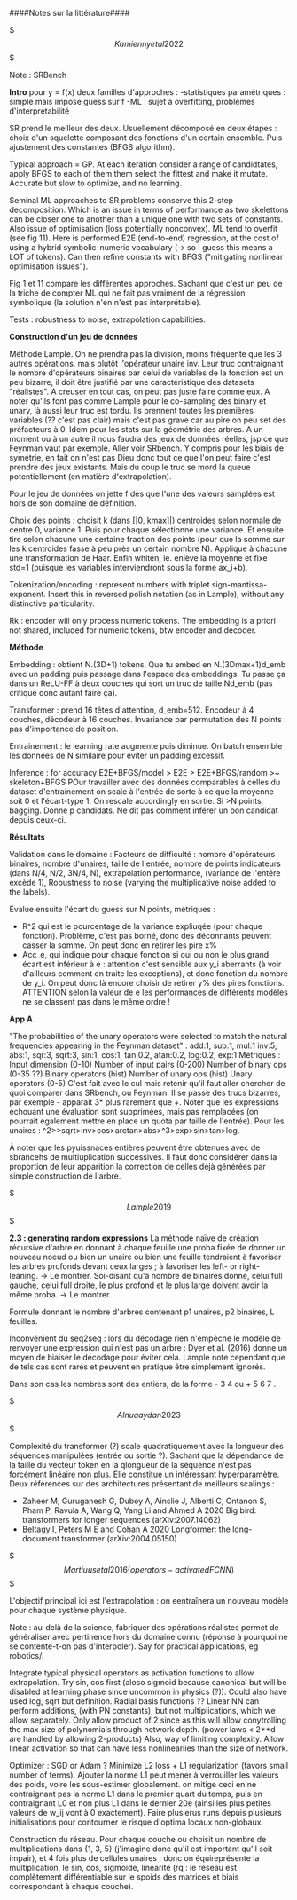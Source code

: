####Notes sur la littérature####

$$$Kamienny et al 2022$$$

Note : SRBench

**Intro**
pour y = f(x) deux familles d'approches :
-statistiques paramétriques : simple mais impose guess sur f
-ML : sujet à overfitting, problèmes d'interprétabilité

SR prend le meilleur des deux. Usuellement décomposé en deux étapes : choix d'un squelette composant des fonctions d'un certain ensemble. Puis ajustement des constantes (BFGS algorithm).

Typical approach = GP. At each iteration consider a range of candidtates, apply BFGS to each of them them select the fittest and make it mutate. Accurate but slow to optimize, and no learning.

Seminal ML approaches to SR problems conserve this 2-step decomposition. Which is an issue in terms of performance as two skelettons can be closer one to another than a unique one with two sets of constants. Also issue of optimisation (loss potentially nonconvex). ML tend to overfit (see fig 11). Here is performed E2E (end-to-end) regression, at the cost of using a hybrid symbolic-numeric vocabulary (-> so I guess this means a LOT of tokens). Can then refine constants with BFGS ("mitigating nonlinear optimisation issues").

Fig 1 et 11 compare les différentes approches. Sachant que c'est un peu de la triche de compter ML qui ne fait pas vraiment de la régression symbolique (la solution n'en n'est pas interprétable).

Tests : robustness to noise, extrapolation capabilities.

**Construction d'un jeu de données**

Méthode Lample. On ne prendra pas la division, moins fréquente que les 3 autres opérations, mais plutôt l'opérateur unaire inv.
Leur truc contraignant le nombre d'opérateurs binaires par celui de variables de la fonction est un peu bizarre, il doit être justifié par une caractéristique des datasets "réalistes". A creuser en tout cas, on peut pas juste faire comme eux. A noter qu'ils font pas comme Lample pour le co-sampling des binary et unary, là aussi leur truc est tordu. Ils prennent toutes les premières variables (?? c'est pas clair) mais c'est pas grave car au pire on peu set des préfacteurs à 0.
Idem pour les stats sur la géométrie des arbres. A un moment ou à un autre il nous faudra des jeux de données réelles, jsp ce que Feynman vaut par exemple. Aller voir SRbench.
Y compris pour les biais de symétrie, en fait on n'est pas Dieu donc tout ce que l'on peut faire c'est prendre des jeux existants. Mais du coup le truc se mord la queue potentiellement (en matière d'extrapolation).

Pour le jeu de données on jette f dès que l'une des valeurs samplées est hors de son domaine de définition.

Choix des points : choisit k (dans [|0, kmax]|) centroides selon normale de centre 0, variance 1. Puis pour chaque sélectionne une variance. Et ensuite tire selon chacune une certaine fraction des points (pour que la somme sur les k centroides fasse à peu près un certain nombre N). Applique à chacune une transformation de Haar. Enfin whiten, ie. enlève la moyenne et fixe std=1 (puisque les variables interviendront sous la forme ax_i+b).

Tokenization/encoding : represent numbers with triplet sign-mantissa-exponent. Insert this in reversed polish notation (as in Lample), without any distinctive particularity.

Rk : encoder will only process numeric tokens. The embedding is a priori not shared, included for numeric tokens, btw encoder and decoder.

**Méthode**

Embedding : obtient N.(3D+1) tokens. Que tu embed en N.(3Dmax+1)d_emb avec un padding puis passage dans l'espace des embeddings. Tu passe ça dans un ReLU-FF à deux couches qui sort un truc de taille Nd_emb (pas critique donc autant faire ça).

Transformer : prend 16 têtes d'attention, d_emb=512. Encodeur à 4 couches, décodeur à 16 couches. Invariance par permutation des N points : pas d'importance de position.

Entrainement : le learning rate augmente puis diminue. On batch ensemble les données de N similaire pour éviter un padding excessif.

Inference : for accuracy E2E+BFGS/model > E2E > E2E+BFGS/random >~ skeleton+BFGS
POur travailler avec des données comparables à celles du dataset d'entrainement on scale à l'entrée de sorte à ce que la moyenne soit 0 et l'écart-type 1. On rescale accordingly en sortie.
Si >N points, bagging. Donne p candidats. Ne dit pas comment inférer un bon candidat depuis ceux-ci.

**Résultats**

Validation dans le domaine :
Facteurs de difficulté : nombre d'opérateurs binaires, nombre d'unaires, taille de l'entrée, nombre de points indicateurs (dans N/4, N/2, 3N/4, N), extrapolation performance, (variance de l'entére excède 1), Robustness to noise (varying the multiplicative noise added to the labels).

Évalue ensuite l'écart du guess sur N points, métriques : 
- R^2 qui est le pourcentage de la variance expliuqée (pour chaque fonction). Problème, c'est pas borné, donc des déconnants peuvent casser la somme. On peut donc en retirer les pire x%
- Acc_e, qui indique pour chaque fonction si oui ou non le plus grand écart est inférieur à e : attention c'est sensible aux y_i aberrants (à voir d'ailleurs comment on traite les exceptions), et donc fonction du nombre de y_i. On peut donc là encore choisir de retirer y% des pires fonctions.
ATTENTION selon la valeur de e les performances de différents modèles ne se classent pas dans le même ordre !

**App A**

"The probabilities of the unary operators were selected to match the natural frequencies appearing in the Feynman dataset" :
add:1, sub:1, mul:1
inv:5, abs:1, sqr:3, sqrt:3, sin:1, cos:1, tan:0.2, atan:0.2, log:0.2, exp:1
Métriques :
Input dimension (0-10)
Number of input pairs (0-200)
Number of binary ops (0-35 ??)
Binary operators (hist)
Number of unary ops (hist)
Unary operators (0-5)
C'est fait avec le cul mais retenir qu'il faut aller chercher de quoi comparer dans SRbench, ou Feynman. Il se passe des trucs bizarres, par exemple - apparait 3* plus rarement que +. Noter que les expressions échouant une évaluation sont supprimées, mais pas remplacées (on pourrait également mettre en place un quota par taille de l'entrée).
Pour les unaires : ^2>>sqrt>inv>cos>arctan>abs>^3>exp>sin>tan>log.

À noter que les pyuissnaces entières peuvent être obtenues avec de sbrancehs de multiuplication successives. Il faut donc considérer dans la proportion de leur apparition la correction de celles déjà générées par simple construction de l'arbre.


$$$Lample 2019$$$

**2.3 : generating random expressions**
La méthode naïve de création récursive d'arbre en donnant à chaque feuille une proba fixée de donner un nouveau noeud ou bien un unaire ou bien une feuille tendraient à favoriser les arbres profonds devant ceux larges ; à favoriser les left- or right-leaning.
-> Le montrer.
Soi-disant qu'à nombre de binaires donné, celui full gauche, celui full droite, le plus profond et le plus large doivent avoir la même proba.
-> Le montrer.

Formule donnant le nombre d'arbres contenant p1 unaires, p2 binaires, L feuilles.

Inconvénient du seq2seq : lors du décodage rien n'empêche le modèle de renvoyer une expression qui n'est pas un arbre :  Dyer et al. (2016) donne un moyen de biaiser le décodage pour éviter cela. Lample note cependant que de tels cas sont rares et peuvent en pratique être simplement ignorés.

Dans son cas les nombres sont des entiers, de la forme - 3 4 ou + 5 6 7 .

$$$Alnuqaydan 2023$$$

Complexité du transformer (?) scale quadratiquement avec la longueur des séquences manipulées (entrée ou sortie ?). Sachant que la dépendance de la taille du vecteur token en la qlongueur de la séquence n'est pas forcément linéaire non plus. Elle constitue un intéressant hyperparamètre.
Deux références sur des architectures présentant de meilleurs scalings :

- Zaheer M, Guruganesh G, Dubey A, Ainslie J, Alberti C, Ontanon S, Pham P, Ravula A, Wang Q, Yang Li and Ahmed A 2020 Big
bird: transformers for longer sequences (arXiv:2007.14062)
- Beltagy I, Peters M E and Cohan A 2020 Longformer: the long-document transformer (arXiv:2004.05150)

$$$Martiuus et al 2016 (operators-activated FCNN)$$$

L'objectif principal ici est l'extrapolation : on eentraînera un nouveau modèle pour chaque système physique. 

Note : au-delà de la science, fabriquer des opérations réalistes permet de généraliser avec pertinence hors du domaine connu (réponse à pourquoi ne se contente-t-on pas d'interpoler). Say for practical applications, eg robotics/.

Integrate typical physical operators as activation functions to allow extrapolation. Try sin, cos first (aloso sigmoid because canonical but will be disabled at learning phase since uncommon in physics (?)). Could also have used log, sqrt but definition. Radial basis functions ??
Linear NN can perform additions, (with PN constants), but not multiplications, which we allow separately. Only allow product of 2 since as this will allow conytrolling the max size of polynomials through network depth. (power laws < 2**d are handled by allowing 2-products) Also, way of limiting complexity. Allow linear activation so that can have less nonlineariies than the size of network.

Optimizer : SGD or Adam ? Minimize L2 loss + L1 regularization (favors small number of terms). Ajouter la norme L1 peut mener à verrouiller les valeurs des poids, voire les sous-estimer globalement. on mitige ceci en ne contraignant pas la norme L1 dans le premier quart du temps, puis en contraignant L0 et non plus L1 dans le dernier 20e (ainsi les plus petites valeurs de w_ij vont à 0 exactement).
Faire plusierus runs depuis plusieurs initialisations pour contourner le risque d'optima locaux non-globaux.

Construction du réseau. Pour chaque couche ou choisit un nombre de multiplications dans {1, 3, 5} (j'imagine donc qu'il est important qu'il soit impair), et 4 fois plus de cellules unaires : donc on équireprésente la multiplication, le sin, cos, sigmoide, linéarité (rq : le réseau est complètement différentiable sur le spoids des matrices et biais correspondant à chaque couche).
